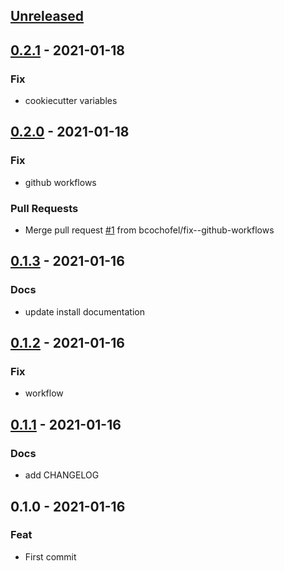 <a name="unreleased"></a>
## [Unreleased]


<a name="0.2.1"></a>
## [0.2.1] - 2021-01-18
### Fix
- cookiecutter variables


<a name="0.2.0"></a>
## [0.2.0] - 2021-01-18
### Fix
- github workflows

### Pull Requests
- Merge pull request [#1](https://github.com/bcochofel/gh-project-cookiecutter/issues/1) from bcochofel/fix--github-workflows


<a name="0.1.3"></a>
## [0.1.3] - 2021-01-16
### Docs
- update install documentation


<a name="0.1.2"></a>
## [0.1.2] - 2021-01-16
### Fix
- workflow


<a name="0.1.1"></a>
## [0.1.1] - 2021-01-16
### Docs
- add CHANGELOG


<a name="0.1.0"></a>
## 0.1.0 - 2021-01-16
### Feat
- First commit


[Unreleased]: https://github.com/bcochofel/gh-project-cookiecutter/compare/0.2.1...HEAD
[0.2.1]: https://github.com/bcochofel/gh-project-cookiecutter/compare/0.2.0...0.2.1
[0.2.0]: https://github.com/bcochofel/gh-project-cookiecutter/compare/0.1.3...0.2.0
[0.1.3]: https://github.com/bcochofel/gh-project-cookiecutter/compare/0.1.2...0.1.3
[0.1.2]: https://github.com/bcochofel/gh-project-cookiecutter/compare/0.1.1...0.1.2
[0.1.1]: https://github.com/bcochofel/gh-project-cookiecutter/compare/0.1.0...0.1.1
